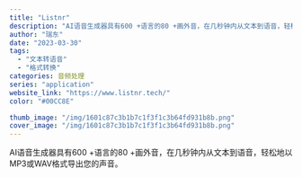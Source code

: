 ```yaml
---
title: "Listnr"
description: "AI语音生成器具有600 +语言的80 +画外音，在几秒钟内从文本到语音，轻松地以MP3或WAV格式导出您的声音。"
author: "瑞东"
date: "2023-03-30"
tags:
  - "文本转语音"
  - "格式转换"
categories: 音频处理
series: "application"
website_link: "https://www.listnr.tech/"
color: "#00CC8E"

thumb_image: "/img/1601c87c3b1b7c1f3f1c3b64fd931b8b.png"
cover_image: "/img/1601c87c3b1b7c1f3f1c3b64fd931b8b.png"
---
```


AI语音生成器具有600 +语言的80 +画外音，在几秒钟内从文本到语音，轻松地以MP3或WAV格式导出您的声音。